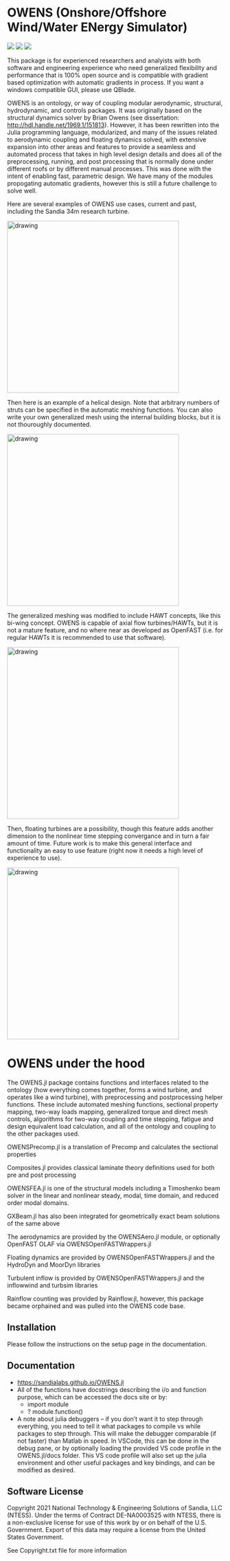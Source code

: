 # OWENS (Onshore/Offshore Wind/Water ENergy Simulator)

[![](https://img.shields.io/badge/docs-stable-blue.svg)](https://sandialabs.github.io/OWENS.jl)
[![](https://img.shields.io/badge/docs-dev-blue.svg)](https://sandialabs.github.io/OWENS.jl/dev)
![](https://github.com/sandialabs/OWENS.jl/workflows/CI/badge.svg)


This package is for experienced researchers and analyists with both software and engineering experience who need generalized flexibility and performance that is 100% open source and is compatible with gradient based optimization with automatic gradients in process.  If you want a windows compatible GUI, please use QBlade.  

OWENS is an ontology, or way of coupling modular aerodynamic, structural, hydrodynamic, and controls packages.  It was originally based on the structural dynamics solver by Brian Owens (see dissertation: http://hdl.handle.net/1969.1/151813). However, it has been rewritten into the Julia programming language, modularized, and many of the issues related to aerodynamic coupling and floating dynamics solved, with extensive expansion into other areas and features to provide a seamless and automated process that takes in high level design details and does all of the preprocessing, running, and post processing that is normally done under different roofs or by different manual processes.  This was done with the intent of enabling fast, parametric design.  We have many of the modules propogating automatic gradients, however this is still a future challenge to solve well. 

Here are several examples of OWENS use cases, current and past, including the Sandia 34m research turbine.

<img src="docs/src/assets/SNL34m.png" alt="drawing" width="400"/>

Then here is an example of a helical design.  Note that arbitrary numbers of struts can be specified in the automatic meshing functions.  You can also write your own generalized mesh using the internal building blocks, but it is not thouroughly documented.

<img src="docs/src/assets/helical.png" alt="drawing" width="400"/>

The generalized meshing was modified to include HAWT concepts, like this bi-wing concept.  OWENS is capable of axial flow turbines/HAWTs, but it is not a mature feature, and no where near as developed as OpenFAST (i.e. for regular HAWTs it is recommended to use that software).

<img src="docs/src/assets/biwing.png" alt="drawing" width="400"/>

Then, floating turbines are a possibility, though this feature adds another dimension to the nonlinear time stepping convergance and in turn a fair amount of time.  Future work is to make this general interface and functionality an easy to use feature (right now it needs a high level of experience to use).

<img src="docs/src/assets/arcus.png" alt="drawing" width="400"/>


# OWENS under the hood

The OWENS.jl package contains functions and interfaces related to the ontology (how everything comes together, forms a wind turbine, and operates like a wind turbine), with preprocessing and postprocessing helper functions. These include automated meshing functions, sectional property mapping, two-way loads mapping, generalized torque and direct mesh controls, algorithms for two-way coupling and time stepping, fatigue and design equivalent load calculation, and all of the ontology and coupling to the other packages used.

OWENSPrecomp.jl is a translation of Precomp and calculates the sectional properties

Composites.jl provides classical laminate theory definitions used for both pre and post processing

OWENSFEA.jl is one of the structural models including a Timoshenko beam solver in the linear and nonlinear steady, modal, time domain, and reduced order modal domains.

GXBeam.jl has also been integrated for geometrically exact beam solutions of the same above

The aerodynamics are provided by the OWENSAero.jl module, or optionally OpenFAST OLAF via OWENSOpenFASTWrappers.jl

Floating dynamics are provided by OWENSOpenFASTWrappers.jl and the HydroDyn and MoorDyn libraries

Turbulent inflow is provided by OWENSOpenFASTWrappers.jl and the inflowwind and turbsim libraries

Rainflow counting was provided by Rainflow.jl, however, this package became orphained and was pulled into the OWENS code base.

## Installation
Please follow the instructions on the setup page in the documentation.

## Documentation
- https://sandialabs.github.io/OWENS.jl
-	All of the functions have docstrings describing the i/o and function purpose, which can be accessed the docs site or by:
    * import module
    * ? module.function() 				
-	A note about julia debuggers – if you don’t want it to step through everything, you need to tell it what packages to compile vs while packages to step through. This will make the debugger comparable (if not faster) than Matlab in speed. In VSCode, this can be done in the debug pane, or by optionally loading the provided VS code profile in the OWENS.jl/docs folder.  This VS code profile will also set up the julia environment and other useful packages and key bindings, and can be modified as desired.

## Software License

Copyright 2021 National Technology & Engineering Solutions of Sandia, LLC (NTESS).
Under the terms of Contract DE-NA0003525 with NTESS, there is a non-exclusive license for use of this work by or on behalf of the U.S. Government.
Export of this data may require a license from the United States Government.

See Copyright.txt file for more information
